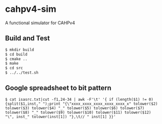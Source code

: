 # cahpv4-sim

A functional simulator for CAHPv4

## Build and Test

```sh
$ mkdir build
$ cd build
$ cmake ..
$ make
$ cd src
$ ../../test.sh
```

## Google spreadsheet to bit pattern

```shell
$ cat isasrc.txt|cut -f1,24-34 | awk -F'\t' '{ if (length($1) != 0) {split($1,inst," ");print "{\"xxxx_xxxx_xxxx_xxxx_xxxx_x" tolower($2) tolower($3) tolower($4) "_" tolower($5) tolower($6) tolower($7) tolower($8) "_" tolower($9) tolower($10) tolower($11) tolower($12) "\", inst_" tolower(inst[1]) "},\t// " inst[1] }}'
```
